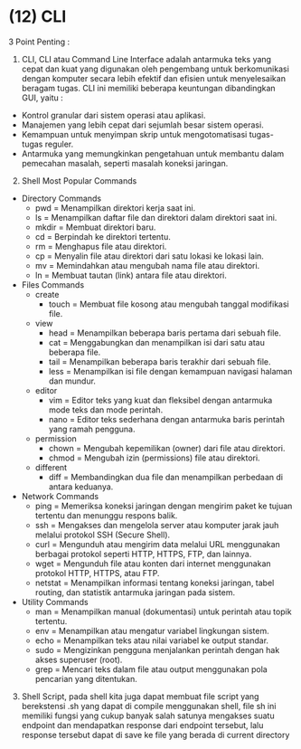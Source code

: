 # (12) CLI

3 Point Penting :
1. CLI, CLI atau Command Line Interface adalah antarmuka teks yang cepat dan kuat yang digunakan oleh pengembang untuk berkomunikasi dengan komputer secara lebih efektif dan efisien untuk menyelesaikan beragam tugas. CLI ini memiliki beberapa keuntungan dibandingkan GUI, yaitu :
- Kontrol granular dari sistem operasi atau aplikasi.
- Manajemen yang lebih cepat dari sejumlah besar sistem operasi.
- Kemampuan untuk menyimpan skrip untuk mengotomatisasi tugas-tugas reguler.
- Antarmuka yang memungkinkan pengetahuan untuk membantu dalam pemecahan masalah, seperti masalah koneksi jaringan.
2. Shell Most Popular Commands
- Directory Commands
	- pwd = Menampilkan direktori kerja saat ini.
	- ls = Menampilkan daftar file dan direktori dalam direktori saat ini.
	- mkdir = Membuat direktori baru.
	- cd = Berpindah ke direktori tertentu.
	- rm = Menghapus file atau direktori.
	- cp = Menyalin file atau direktori dari satu lokasi ke lokasi lain.
	- mv = Memindahkan atau mengubah nama file atau direktori.
	- ln = Membuat tautan (link) antara file atau direktori.
- Files Commands
	- create
		- touch = Membuat file kosong atau mengubah tanggal modifikasi file.
	- view
		- head = Menampilkan beberapa baris pertama dari sebuah file.
		- cat = Menggabungkan dan menampilkan isi dari satu atau beberapa file.
		- tail = Menampilkan beberapa baris terakhir dari sebuah file.
		- less = Menampilkan isi file dengan kemampuan navigasi halaman dan mundur.
	- editor
		- vim = Editor teks yang kuat dan fleksibel dengan antarmuka mode teks dan mode perintah.
		- nano = Editor teks sederhana dengan antarmuka baris perintah yang ramah pengguna.
	- permission
		- chown = Mengubah kepemilikan (owner) dari file atau direktori.
		- chmod = Mengubah izin (permissions) file atau direktori.
	- different
		- diff = Membandingkan dua file dan menampilkan perbedaan di antara keduanya.
- Network Commands
	- ping = Memeriksa koneksi jaringan dengan mengirim paket ke tujuan tertentu dan menunggu respons balik.
	- ssh = Mengakses dan mengelola server atau komputer jarak jauh melalui protokol SSH (Secure Shell).
	- curl = Mengunduh atau mengirim data melalui URL menggunakan berbagai protokol seperti HTTP, HTTPS, FTP, dan lainnya.
	- wget = Mengunduh file atau konten dari internet menggunakan protokol HTTP, HTTPS, atau FTP.
	- netstat = Menampilkan informasi tentang koneksi jaringan, tabel routing, dan statistik antarmuka jaringan pada sistem.
- Utility Commands
	- man = Menampilkan manual (dokumentasi) untuk perintah atau topik tertentu.
	- env = Menampilkan atau mengatur variabel lingkungan sistem.
	- echo = Menampilkan teks atau nilai variabel ke output standar.
	- sudo = Mengizinkan pengguna menjalankan perintah dengan hak akses superuser (root).
	- grep = Mencari teks dalam file atau output menggunakan pola pencarian yang ditentukan.
3. Shell Script, pada shell kita juga dapat membuat file script yang berekstensi .sh yang dapat di compile menggunakan shell, file sh ini memiliki fungsi yang cukup banyak salah satunya mengakses suatu endpoint dan mendapatkan response dari endpoint tersebut, lalu response tersebut dapat di save ke file yang berada di current directory